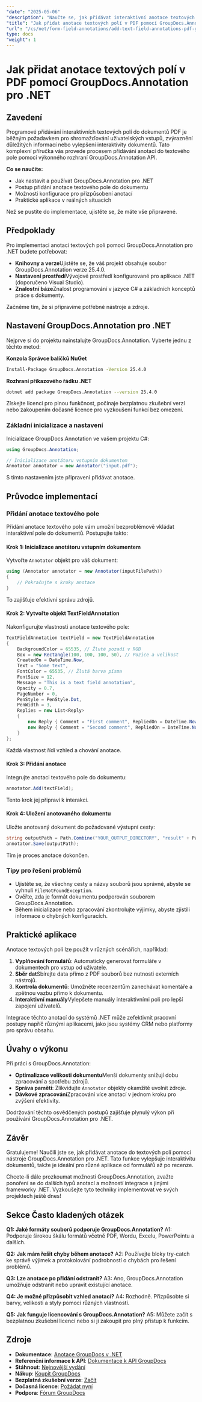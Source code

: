 ```yaml
---
"date": "2025-05-06"
"description": "Naučte se, jak přidávat interaktivní anotace textových polí do dokumentů PDF pomocí nástroje GroupDocs.Annotation pro .NET. Postupujte podle tohoto podrobného návodu a vylepšete interaktivitu dokumentu."
"title": "Jak přidat anotace textových polí v PDF pomocí GroupDocs.Annotation pro .NET (Výukový program)"
"url": "/cs/net/form-field-annotations/add-text-field-annotations-pdf-groupdocs-net/"
type: docs
"weight": 1
---
```


# Jak přidat anotace textových polí v PDF pomocí GroupDocs.Annotation pro .NET

## Zavedení

Programové přidávání interaktivních textových polí do dokumentů PDF je běžným požadavkem pro shromažďování uživatelských vstupů, zvýraznění důležitých informací nebo vylepšení interaktivity dokumentů. Tato komplexní příručka vás provede procesem přidávání anotací do textového pole pomocí výkonného rozhraní GroupDocs.Annotation API.

**Co se naučíte:**
- Jak nastavit a používat GroupDocs.Annotation pro .NET
- Postup přidání anotace textového pole do dokumentu
- Možnosti konfigurace pro přizpůsobení anotací
- Praktické aplikace v reálných situacích

Než se pustíte do implementace, ujistěte se, že máte vše připravené.

## Předpoklady

Pro implementaci anotací textových polí pomocí GroupDocs.Annotation pro .NET budete potřebovat:
- **Knihovny a verze**Ujistěte se, že váš projekt obsahuje soubor GroupDocs.Annotation verze 25.4.0.
- **Nastavení prostředí**Vývojové prostředí konfigurované pro aplikace .NET (doporučeno Visual Studio).
- **Znalostní báze**Znalost programování v jazyce C# a základních konceptů práce s dokumenty.

Začněme tím, že si připravíme potřebné nástroje a zdroje.

## Nastavení GroupDocs.Annotation pro .NET

Nejprve si do projektu nainstalujte GroupDocs.Annotation. Vyberte jednu z těchto metod:

**Konzola Správce balíčků NuGet**
```bash
Install-Package GroupDocs.Annotation -Version 25.4.0
```

**Rozhraní příkazového řádku .NET**
```bash
dotnet add package GroupDocs.Annotation --version 25.4.0
```

Získejte licenci pro plnou funkčnost, počínaje bezplatnou zkušební verzí nebo zakoupením dočasné licence pro vyzkoušení funkcí bez omezení.

### Základní inicializace a nastavení

Inicializace GroupDocs.Annotation ve vašem projektu C#:
```csharp
using GroupDocs.Annotation;

// Inicializace anotátoru vstupním dokumentem
Annotator annotator = new Annotator("input.pdf");
```
S tímto nastavením jste připraveni přidávat anotace.

## Průvodce implementací

### Přidání anotace textového pole

Přidání anotace textového pole vám umožní bezproblémově vkládat interaktivní pole do dokumentů. Postupujte takto:

#### Krok 1: Inicializace anotátoru vstupním dokumentem
Vytvořte `Annotator` objekt pro váš dokument:
```csharp
using (Annotator annotator = new Annotator(inputFilePath))
{
    // Pokračujte s kroky anotace
}
```
To zajišťuje efektivní správu zdrojů.

#### Krok 2: Vytvořte objekt TextFieldAnnotation
Nakonfigurujte vlastnosti anotace textového pole:
```csharp
TextFieldAnnotation textField = new TextFieldAnnotation
{
    BackgroundColor = 65535, // Žluté pozadí v RGB
    Box = new Rectangle(100, 100, 100, 50), // Pozice a velikost
    CreatedOn = DateTime.Now,
    Text = "Some text",
    FontColor = 65535, // Žlutá barva písma
    FontSize = 12,
    Message = "This is a text field annotation",
    Opacity = 0.7,
    PageNumber = 0,
    PenStyle = PenStyle.Dot,
    PenWidth = 3,
    Replies = new List<Reply>
    {
        new Reply { Comment = "First comment", RepliedOn = DateTime.Now },
        new Reply { Comment = "Second comment", RepliedOn = DateTime.Now }
    }
};
```
Každá vlastnost řídí vzhled a chování anotace.

#### Krok 3: Přidání anotace
Integrujte anotaci textového pole do dokumentu:
```csharp
annotator.Add(textField);
```
Tento krok jej připraví k interakci.

#### Krok 4: Uložení anotovaného dokumentu
Uložte anotovaný dokument do požadované výstupní cesty:
```csharp
string outputPath = Path.Combine("YOUR_OUTPUT_DIRECTORY", "result" + Path.GetExtension(inputFilePath));
annotator.Save(outputPath);
```
Tím je proces anotace dokončen.

### Tipy pro řešení problémů
- Ujistěte se, že všechny cesty a názvy souborů jsou správné, abyste se vyhnuli `FileNotFoundException`.
- Ověřte, zda je formát dokumentu podporován souborem GroupDocs.Annotation.
- Během inicializace nebo zpracování zkontrolujte výjimky, abyste zjistili informace o chybných konfiguracích.

## Praktické aplikace

Anotace textových polí lze použít v různých scénářích, například:
1. **Vyplňování formulářů**: Automaticky generovat formuláře v dokumentech pro vstup od uživatele.
2. **Sběr dat**Sbírejte data přímo z PDF souborů bez nutnosti externích nástrojů.
3. **Kontrola dokumentů**: Umožněte recenzentům zanechávat komentáře a zpětnou vazbu přímo k dokumentu.
4. **Interaktivní manuály**Vylepšete manuály interaktivními poli pro lepší zapojení uživatelů.

Integrace těchto anotací do systémů .NET může zefektivnit pracovní postupy napříč různými aplikacemi, jako jsou systémy CRM nebo platformy pro správu obsahu.

## Úvahy o výkonu

Při práci s GroupDocs.Annotation:
- **Optimalizace velikosti dokumentu**Menší dokumenty snižují dobu zpracování a spotřebu zdrojů.
- **Správa paměti**: Zlikvidujte `Annotator` objekty okamžitě uvolnit zdroje.
- **Dávkové zpracování**Zpracování více anotací v jednom kroku pro zvýšení efektivity.

Dodržování těchto osvědčených postupů zajišťuje plynulý výkon při používání GroupDocs.Annotation pro .NET.

## Závěr

Gratulujeme! Naučili jste se, jak přidávat anotace do textových polí pomocí nástroje GroupDocs.Annotation pro .NET. Tato funkce vylepšuje interaktivitu dokumentů, takže je ideální pro různé aplikace od formulářů až po recenze.

Chcete-li dále prozkoumat možnosti GroupDocs.Annotation, zvažte ponoření se do dalších typů anotací a možností integrace s jinými frameworky .NET. Vyzkoušejte tyto techniky implementovat ve svých projektech ještě dnes!

## Sekce Často kladených otázek

**Q1: Jaké formáty souborů podporuje GroupDocs.Annotation?**
A1: Podporuje širokou škálu formátů včetně PDF, Wordu, Excelu, PowerPointu a dalších.

**Q2: Jak mám řešit chyby během anotace?**
A2: Používejte bloky try-catch ke správě výjimek a protokolování podrobností o chybách pro řešení problémů.

**Q3: Lze anotace po přidání odstranit?**
A3: Ano, GroupDocs.Annotation umožňuje odstranit nebo upravit existující anotace.

**Q4: Je možné přizpůsobit vzhled anotací?**
A4: Rozhodně. Přizpůsobte si barvy, velikosti a styly pomocí různých vlastností.

**Q5: Jak funguje licencování s GroupDocs.Annotation?**
A5: Můžete začít s bezplatnou zkušební licencí nebo si ji zakoupit pro plný přístup k funkcím.

## Zdroje
- **Dokumentace**: [Anotace GroupDocs v .NET](https://docs.groupdocs.com/annotation/net/)
- **Referenční informace k API**: [Dokumentace k API GroupDocs](https://reference.groupdocs.com/annotation/net/)
- **Stáhnout**: [Nejnovější vydání](https://releases.groupdocs.com/annotation/net/)
- **Nákup**: [Koupit GroupDocs](https://purchase.groupdocs.com/buy)
- **Bezplatná zkušební verze**: [Začít](https://releases.groupdocs.com/annotation/net/)
- **Dočasná licence**: [Požádat nyní](https://purchase.groupdocs.com/temporary-license/)
- **Podpora**: [Fórum GroupDocs](https://forum.groupdocs.com/c/annotation/)